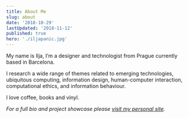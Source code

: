 ```yaml
---
title: About Me
slug: about
date: '2018-10-29'
lastUpdated: '2018-11-12'
published: true
hero: './iljapanic.jpg'
---
```


My name is Ilja, I’m a designer and technologist from Prague currently based in Barcelona.

I research a wide range of themes related to emerging technologies, ubiquitous computing, information design, human-computer interaction, computational ethics, and information behaviour.

I love coffee, books and vinyl.

_For a full bio and project showcase please [visit my personal site](https://iljapanic.com)._
